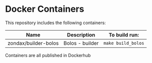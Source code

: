 # Docker Containers

This repository includes the following containers:

| Name                 | Description                      | To build run:         |
| -------------------- | -------------------------------- | --------------------- |
| zondax/builder-bolos | Bolos - builder                  | `make build_bolos`    |

Containers are all published in Dockerhub
